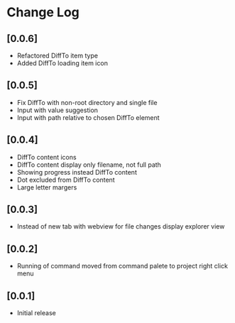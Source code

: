 # Change Log

## [0.0.6]

- Refactored DiffTo item type
- Added DiffTo loading item icon

## [0.0.5]

- Fix DiffTo with non-root directory and single file
- Input with value suggestion
- Input with path relative to chosen DiffTo element

## [0.0.4]

- DiffTo content icons
- DiffTo content display only filename, not full path
- Showing progress instead DiffTo content
- Dot excluded from DiffTo content
- Large letter margers

## [0.0.3]

- Instead of new tab with webview for file changes display explorer view

## [0.0.2]

- Running of command moved from command palete to project right click menu

## [0.0.1]

- Initial release